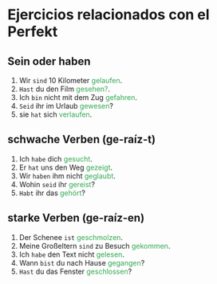 # Ejercicios relacionados con el Perfekt

## Sein oder haben

1. Wir `sind` 10 Kilometer <span style="color:#32a852">gelaufen</span>.
2. `Hast` du den Film <span style="color:#32a852">gesehen?</span>.
3. Ich `bin` nicht mit dem Zug <span style="color:#32a852">gefahren</span>.
4. `Seid` ihr im Urlaub <span style="color:#32a852">gewesen</span>?
5. sie `hat` sich <span style="color:#32a852">verlaufen</span>.

## schwache Verben (ge-raíz-t)

1. Ich `habe` dich <span style="color:#32a852">gesucht</span>.
2. Er `hat` uns den Weg <span style="color:#32a852">gezeigt</span>.
3. Wir `haben` ihm nicht <span style="color:#32a852">geglaubt</span>.
4. Wohin `seid` ihr <span style="color:#32a852">gereist</span>?
5. `Habt` ihr das <span style="color:#32a852">gehört</span>?

## starke Verben (ge-raíz-en)

1. Der Schenee `ist` <span style="color:#32a852">geschmolzen</span>.
2. Meine Großeltern `sind` zu Besuch <span style="color:#32a852">gekommen</span>.
3. Ich `habe` den Text nicht <span style="color:#32a852">gelesen</span>.
4. Wann `bist` du nach Hause <span style="color:#32a852">gegangen</span>?
5. `Hast` du das Fenster <span style="color:#32a852">geschlossen</span>?
